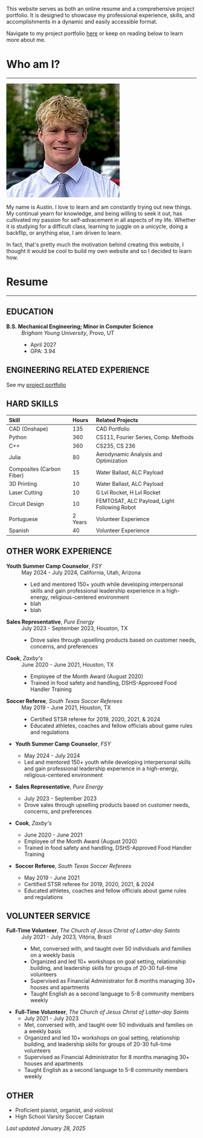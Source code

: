 This website serves as both an online resume and a comprehensive project portfolio. It is designed to showcase my professional experience, skills, and accomplishments in a dynamic and easily accessible format.

Navigate to my project portfolio [here](./project-portfolio-home.html) or keep on reading below to learn more about me.

# Who am I?

* * *


<img src="Images/profile.jpg" alt="Profile Picture" width="300" height="300">

My name is Austin. I love to learn and am constantly trying out new things. My continual yearn for knowledge, and being willing to seek it out, has cultivated my passion for self-advacement in all aspects of my life. Whether it is studying for a difficult class, learning to juggle on a unicycle, doing a backflip, or anything else, I am driven to learn. 

In fact, that's pretty much the motivation behind creating this website, I thought it would be cool to build my own website and so I decided to learn how.
<!-- Add in a link to a fun section about my hobbies, interests, and other stuff. -->

# Resume

* * *

## EDUCATION

<dl>
    <dt><b>B.S. Mechanical Engineering; Minor in Computer Science</b></dt>
    <dd>
        <i>Brigham Young University</i>, Provo, UT
        <ul>
            <li>April 2027</li>
            <li>GPA: 3.94</li>
        </ul>
    </dd>
</dl>

## ENGINEERING RELATED EXPERIENCE

See my [project portfolio](./project-portfolio-home.html)

## HARD SKILLS

| Skill | Hours | Related Projects |
|:-------------|:----------|:--------|
| CAD (Onshape) | 135 | CAD Portfolio |
| Python | 360 | CS111, Fourier Series, Comp. Methods |
| C++ | 360 | CS235, CS 236 |
| Julia | 80 | Aerodynamic Analysis and Optimization |
| Composites (Carbon Fiber) | 15 | Water Ballast, ALC Payload |
| 3D Printing | 10 |  Water Ballast, ALC Payload |
| Laser Cutting | 10 | G Lvl Rocket, H Lvl Rocket |
| Circuit Design | 10 | FEMTOSAT, ALC Payload, Light Following Robot |
| Portuguese | 2 Years | Volunteer Experience |
| Spanish | 40 | Volunteer Experience |

## OTHER WORK EXPERIENCE

<dl>
    <dt><b>Youth Summer Camp Counselor</b>, <i>FSY</i></dt>
    <dd>
        May 2024 - July 2024, California, Utah, Arizona
        <ul>
            <li>Led and mentored 150+ youth while developing interpersonal skills and gain professional leadership experience in a high-energy, religious-centered environment</li>
            <li>blah</li>
            <li>blah</li>
        </ul>
    </dd>
    <dt><b>Sales Representative</b>, <i>Pure Energy</i></dt>
    <dd>
        July 2023 - September 2023, Houston, TX
        <ul>
            <li>Drove sales through upselling products based on customer needs, concerns, and preferences</li>
        </ul>
    </dd>
    <dt><b>Cook</b>, <i>Zaxby's</i></dt>
    <dd>
        June 2020 - June 2021, Houston, TX
        <ul>
            <li>Employee of the Month Award (August 2020)</li>
            <li>Trained in food safety and handling, DSHS-Approved Food Handler Training</li>
        </ul>
    </dd>
    <dt><b>Soccer Referee</b>, <i>South Texas Soccer Referees</i></dt>
    <dd>
        May 2019 - June 2021, Houston, TX
        <ul>
            <li>Certified STSR referee for 2019, 2020, 2021, & 2024</li>
            <li>Educated athletes, coaches and fellow officials about game rules and regulations</li>
        </ul>
    </dd>
</dl>

- **Youth Summer Camp Counselor**, _FSY_
    - May 2024 - July 2024
    - Led and mentored 150+ youth while developing interpersonal skills and gain professional leadership experience in a high-energy, religious-centered environment

- **Sales Representative**, _Pure Energy_
    - July 2023 - September 2023
    - Drove sales through upselling products based on customer needs, concerns, and preferences

- **Cook**, _Zaxby's_
    - June 2020 - June 2021
    - Employee of the Month Award (August 2020)
    - Trained in food safety and handling, DSHS-Approved Food Handler Training

- **Soccer Referee**, _South Texas Soccer Referees_
    - May 2019 - June 2021
    - Certified STSR referee for 2019, 2020, 2021, & 2024
    - Educated athletes, coaches and fellow officials about game rules and regulations

## VOLUNTEER SERVICE

<dl>
    <dt><b>Full-Time Volunteer</b>, <i>The Church of Jesus Christ of Latter-day Saints</i></dt>
    <dd>
        July 2021 - July 2023, Vitória, Brazil
        <ul>
            <li>Met, conversed with, and taught over 50 individuals and families on a weekly basis</li>
            <li>Organized and led 10+ workshops on goal setting, relationship building, and leadership skills for groups of 20-30 full-time volunteers</li>
            <li>Supervised as Financial Administrator for 8 months managing 30+ houses and apartments</li>
            <li>Taught English as a second language to 5-8 community members weekly</li>
        </ul>
    </dd>
</dl>

- **Full-Time Volunteer**, _The Church of Jesus Christ of Latter-day Saints_
    - July 2021 - July 2023
    - Met, conversed with, and taught over 50 individuals and families on a weekly basis
    - Organized and led 10+ workshops on goal setting, relationship building, and leadership skills for groups of 20-30 full-time volunteers
    - Supervised as Financial Administrator for 8 months managing 30+ houses and apartments
    - Taught English as a second language to 5-8 community members weekly

## OTHER

* Proficient pianist, organist, and violinist
* High School Varsity Soccer Captain

_Last updated January 28, 2025_